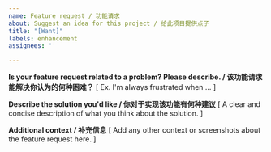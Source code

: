 ```yaml
---
name: Feature request / 功能请求
about: Suggest an idea for this project / 给此项目提供点子
title: "[Want]"
labels: enhancement
assignees: ''

---
```


**Is your feature request related to a problem? Please describe. / 该功能请求能解决你认为的何种困难？**
[ Ex. I'm always frustrated when ... ]

**Describe the solution you'd like / 你对于实现该功能有何种建议**
[ A clear and concise description of what you think about the solution. ]

**Additional context / 补充信息**
[ Add any other context or screenshots about the feature request here. ]
